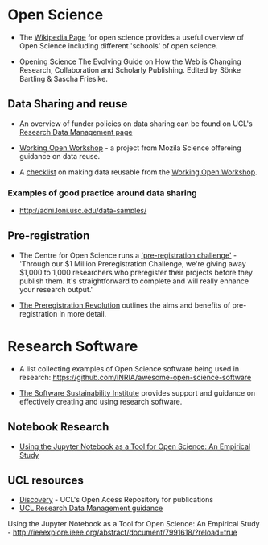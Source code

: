 # Open Science

* The [Wikipedia Page](https://en.wikipedia.org/wiki/Open_science) for open science provides a useful overview of Open Science including different 'schools' of open science.  

* [Opening Science](http://book.openingscience.org/) The Evolving Guide on How the Web is Changing Research, Collaboration and Scholarly Publishing. Edited by Sönke Bartling & Sascha Friesike.

## Data Sharing and reuse

* An overview of funder policies on data sharing can be found on UCL's [Research Data Management page](http://www.ucl.ac.uk/library/research-support/research-data/policies/research-councils)

* [Working Open Workshop](http://mozillascience.github.io/working-open-workshop/) - a project from Mozila Science offereing guidance on data reuse. 

* A [checklist](http://mozillascience.github.io/checklist) on making data reusable from the [Working Open Workshop](http://mozillascience.github.io/working-open-workshop/). 

### Examples of good practice around data sharing
- http://adni.loni.usc.edu/data-samples/


## Pre-registration

- The Centre for Open Science runs a ['pre-registration challenge'](https://cos.io/prereg) - 'Through our $1 Million Preregistration Challenge, we're giving away $1,000 to 1,000 researchers who preregister their projects before they publish them. It's straightforward to complete and will really enhance your research output.' 

- [The Preregistration Revolution](https://dx.doi.org/10.17605/OSF.IO/2DXU5) outlines the aims and benefits of pre-registration in more detail. 

# Research Software

- A list collecting examples of Open Science software being used in research: <https://github.com/INRIA/awesome-open-science-software>

- [The Software Sustainability Institute](https://www.software.ac.uk/) provides support and guidance on effectively creating and using research software. 

## Notebook Research 

- [Using the Jupyter Notebook as a Tool for Open Science: An Empirical Study](http://ieeexplore.ieee.org/abstract/document/7991618/)



## UCL resources
- [Discovery](discovery.ucl.ac.uk) - UCL's Open Acess Repository for publications 
- [UCL Research Data Management guidance](http://www.ucl.ac.uk/library/research-support/research-data)

Using the Jupyter Notebook as a Tool for Open Science: An Empirical Study - http://ieeexplore.ieee.org/abstract/document/7991618/?reload=true
